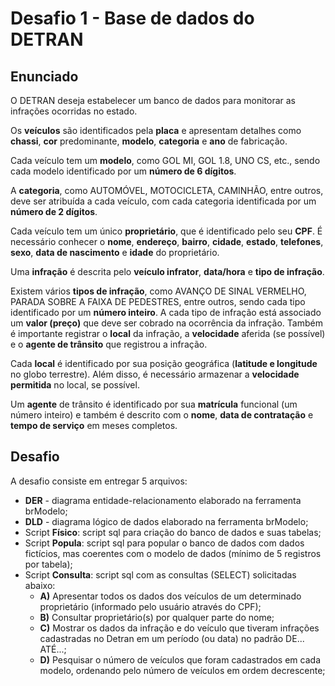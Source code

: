 # Desafio 1 - Base de dados do DETRAN
## Enunciado

O DETRAN deseja estabelecer um banco de dados para monitorar as infrações ocorridas no estado.

Os **veículos** são identificados pela **placa** e apresentam detalhes como **chassi**, **cor** predominante, **modelo**, **categoria** e **ano** de fabricação.

Cada veículo tem um **modelo**, como GOL MI, GOL 1.8, UNO CS, etc., sendo cada modelo identificado por um **número de 6 dígitos**.

A **categoria**, como AUTOMÓVEL, MOTOCICLETA, CAMINHÃO, entre outros, deve ser atribuída a cada veículo, com cada categoria identificada por um **número de 2 dígitos**.

Cada veículo tem um único **proprietário**, que é identificado pelo seu **CPF**. É necessário conhecer o **nome**, **endereço**, **bairro**, **cidade**, **estado**, **telefones**, **sexo**, **data de nascimento** e **idade** do proprietário.

Uma **infração** é descrita pelo **veículo infrator**, **data/hora** e **tipo de infração**.

Existem vários **tipos de infração**, como AVANÇO DE SINAL VERMELHO, PARADA SOBRE A FAIXA DE PEDESTRES, entre outros, sendo cada tipo identificado por um **número inteiro**. A cada tipo de infração está associado um **valor (preço)** que deve ser cobrado na ocorrência da infração. Também é importante registrar o **local** da infração, a **velocidade** aferida (se possível) e o **agente de trânsito** que registrou a infração.

Cada **local** é identificado por sua posição geográfica (**latitude e longitude** no globo terrestre). Além disso, é necessário armazenar a **velocidade permitida** no local, se possível.

Um **agente** de trânsito é identificado por sua **matrícula** funcional (um número inteiro) e também é descrito com o **nome**, **data de contratação** e **tempo de serviço** em meses completos.

## Desafio

A desafio consiste em entregar 5 arquivos:

- **DER** - diagrama entidade-relacionamento elaborado na ferramenta brModelo;
- **DLD** - diagrama lógico de dados elaborado na ferramenta brModelo;
- Script **Físico**: script sql para criação do banco de dados e suas tabelas;
- Script **Popula**: script sql para popular o banco de dados com dados fictícios, mas coerentes com o modelo de dados (mínimo de 5 registros por tabela);
- Script **Consulta**: script sql com as consultas (SELECT) solicitadas abaixo:
  - **A)** Apresentar todos os dados dos veículos de um determinado proprietário (informado pelo usuário através do CPF);
  - **B)** Consultar proprietário(s) por qualquer parte do nome;
  - **C)** Mostrar os dados da infração e do veículo que tiveram infrações cadastradas no Detran em um período (ou data) no padrão DE... ATÉ...;
  - **D)** Pesquisar o número de veículos que foram cadastrados em cada modelo, ordenando pelo número de veículos em ordem decrescente;
